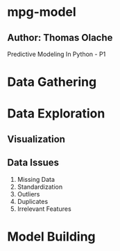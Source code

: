 # mpg-model
## Author: Thomas Olache
Predictive Modeling In Python - P1

# Data Gathering


# Data Exploration

  ## Visualization
  
  ## Data Issues
  1. Missing Data
  2. Standardization
  3. Outliers
  4. Duplicates
  5. Irrelevant Features

# Model Building
